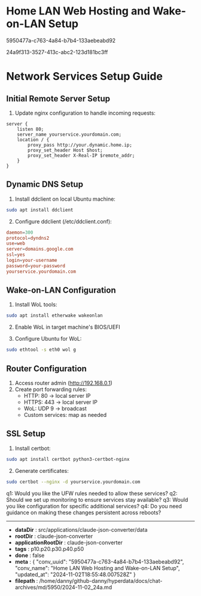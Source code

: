 # Home LAN Web Hosting and Wake-on-LAN Setup

5950477a-c763-4a84-b7b4-133aebeabd92

24a9f313-3527-413c-abc2-123d181bc3ff

 # Network Services Setup Guide

## Initial Remote Server Setup
1. Update nginx configuration to handle incoming requests:
```nginx
server {
    listen 80;
    server_name yourservice.yourdomain.com;
    location / {
        proxy_pass http://your.dynamic.home.ip;
        proxy_set_header Host $host;
        proxy_set_header X-Real-IP $remote_addr;
    }
}
```

## Dynamic DNS Setup
1. Install ddclient on local Ubuntu machine:
```bash
sudo apt install ddclient
```

2. Configure ddclient (/etc/ddclient.conf):
```conf
daemon=300
protocol=dyndns2
use=web
server=domains.google.com
ssl=yes
login=your-username
password=your-password
yourservice.yourdomain.com
```

## Wake-on-LAN Configuration
1. Install WoL tools:
```bash
sudo apt install etherwake wakeonlan
```

2. Enable WoL in target machine's BIOS/UEFI

3. Configure Ubuntu for WoL:
```bash
sudo ethtool -s eth0 wol g
```

## Router Configuration
1. Access router admin (http://192.168.0.1)
2. Create port forwarding rules:
   - HTTP: 80 → local server IP
   - HTTPS: 443 → local server IP
   - WoL: UDP 9 → broadcast
   - Custom services: map as needed

## SSL Setup
1. Install certbot:
```bash
sudo apt install certbot python3-certbot-nginx
```

2. Generate certificates:
```bash
sudo certbot --nginx -d yourservice.yourdomain.com
```

q1: Would you like the UFW rules needed to allow these services?
q2: Should we set up monitoring to ensure services stay available?
q3: Would you like configuration for specific additional services?
q4: Do you need guidance on making these changes persistent across reboots?

---

* **dataDir** : src/applications/claude-json-converter/data
* **rootDir** : claude-json-converter
* **applicationRootDir** : claude-json-converter
* **tags** : p10.p20.p30.p40.p50
* **done** : false
* **meta** : {
  "conv_uuid": "5950477a-c763-4a84-b7b4-133aebeabd92",
  "conv_name": "Home LAN Web Hosting and Wake-on-LAN Setup",
  "updated_at": "2024-11-02T18:55:48.007528Z"
}
* **filepath** : /home/danny/github-danny/hyperdata/docs/chat-archives/md/5950/2024-11-02_24a.md